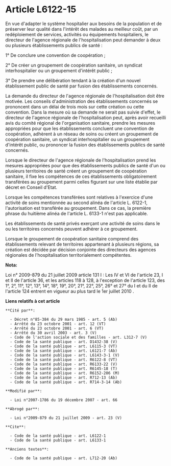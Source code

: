# Article L6122-15

En vue d'adapter le système hospitalier aux besoins de la population et de préserver leur qualité dans l'intérêt des malades
au meilleur coût, par un redéploiement de services, activités ou équipements hospitaliers, le directeur de l'agence régionale
de l'hospitalisation peut demander à deux ou plusieurs établissements publics de santé : 

1° De conclure une convention de coopération ; 

2° De créer un groupement de coopération sanitaire, un syndicat interhospitalier ou un groupement d'intérêt public ; 

3° De prendre une délibération tendant à la création d'un nouvel établissement public de santé par fusion des établissements
concernés. 

La demande du directeur de l'agence régionale de l'hospitalisation doit être motivée. Les conseils d'administration des
établissements concernés se prononcent dans un délai de trois mois sur cette création ou cette convention. Dans la mesure où
sa demande ne serait pas suivie d'effet, le directeur de l'agence régionale de l'hospitalisation peut, après avoir recueilli
avis du comité régional de l'organisation sanitaire, prendre les mesures appropriées pour que les établissements concluent
une convention de coopération, adhèrent à un réseau de soins ou créent un groupement de coopération sanitaire, un syndicat
interhospitalier ou un groupement d'intérêt public, ou prononcer la fusion des établissements publics de santé concernés. 

Lorsque le directeur de l'agence régionale de l'hospitalisation prend les mesures appropriées pour que des établissements
publics de santé d'un ou plusieurs territoires de santé créent un groupement de coopération sanitaire, il fixe les
compétences de ces établissements obligatoirement transférées au groupement parmi celles figurant sur une liste établie par
décret en Conseil d'Etat. 

Lorsque les compétences transférées sont relatives à l'exercice d'une activité de soins mentionnée au second alinéa de
l'article L. 6122-1, l'autorisation est transférée au groupement. Dans ce cas, la première phrase du huitième alinéa de
l'article L. 6133-1 n'est pas applicable. 

Les établissements de santé privés exerçant une activité de soins dans le ou les territoires concernés peuvent adhérer à ce
groupement. 

Lorsque le groupement de coopération sanitaire comprend des établissements relevant de territoires appartenant à plusieurs
régions, sa création est décidée par décision conjointe des directeurs des agences régionales de l'hospitalisation
territorialement compétentes.

**Nota:**

Loi n° 2009-879 du 21 juillet 2009 article 131 I : Les IV et VI de l'article 23, I et II de l'article 36, et les articles 118
à 128, à l'exception de l'article 123, des 1°, 2°, 11°, 12°, 13°, 14°, 18°, 19°, 20°, 21°, 22°, 25°, 26° et 27° du I et du II
de l'article 124 entrent en vigueur au plus tard le 1er juillet 2010
.

**Liens relatifs à cet article**

	**Cité par**:

	  - Décret n°85-384 du 29 mars 1985 - art. 5 (Ab)
	  - Arrêté du 23 octobre 2001 - art. 12 (VT)
	  - Arrêté du 23 octobre 2001 - art. 6 (VT)
	  - Arrêté du 30 avril 2003 - art. 3 (V)
	  - Code de l'action sociale et des familles - art. L312-7 (V)
	  - Code de la santé publique - art. D1432-38 (V)
	  - Code de la santé publique - art. L6115-3 (VT)
	  - Code de la santé publique - art. L6121-7 (Ab)
	  - Code de la santé publique - art. L6143-3-1 (V)
	  - Code de la santé publique - art. R6122-8 (VT)
	  - Code de la santé publique - art. R6133-22 (V)
	  - Code de la santé publique - art. R6145-18 (T)
	  - Code de la santé publique - art. R6152-206 (M)
	  - Code de la santé publique - art. R712-13 (Ab)
	  - Code de la santé publique - art. R714-3-14 (Ab)

	**Modifié par**:

	  - Loi n°2007-1786 du 19 décembre 2007 - art. 66

	**Abrogé par**:

	  - Loi n°2009-879 du 21 juillet 2009 - art. 23 (V)

	**Cite**:

	  - Code de la santé publique - art. L6122-1
	  - Code de la santé publique - art. L6133-1

	**Anciens textes**:

	  - Code de la santé publique - art. L712-20 (Ab)
